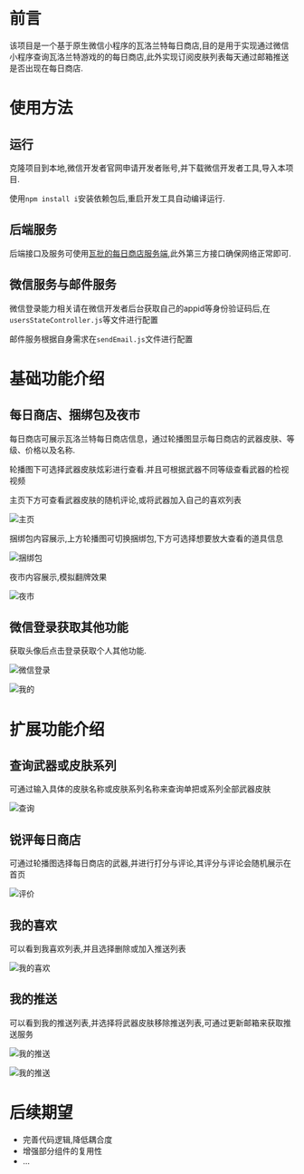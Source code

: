 # 前言
该项目是一个基于原生微信小程序的瓦洛兰特每日商店,目的是用于实现通过微信小程序查询瓦洛兰特游戏的的每日商店,此外实现订阅皮肤列表每天通过邮箱推送是否出现在每日商店.

# 使用方法

## 运行

克隆项目到本地,微信开发者官网申请开发者账号,并下载微信开发者工具,导入本项目.

使用`npm install i`安装依赖包后,重启开发工具自动编译运行.

## 后端服务

后端接口及服务可使用[瓦批的每日商店服务端](https://github.com/Dylan379/wxmini-ValDailyshopServer),此外第三方接口确保网络正常即可.

## 微信服务与邮件服务

微信登录能力相关请在微信开发者后台获取自己的appid等身份验证码后,在`usersStateController.js`等文件进行配置

邮件服务根据自身需求在`sendEmail.js`文件进行配置

# 基础功能介绍

## 每日商店、捆绑包及夜市

每日商店可展示瓦洛兰特每日商店信息，通过轮播图显示每日商店的武器皮肤、等级、价格以及名称.

轮播图下可选择武器皮肤炫彩进行查看.并且可根据武器不同等级查看武器的检视视频

主页下方可查看武器皮肤的随机评论,或将武器加入自己的喜欢列表

![主页](./public/images/index.png)

捆绑包内容展示,上方轮播图可切换捆绑包,下方可选择想要放大查看的道具信息

![捆绑包](./public/images/bundles.png)

夜市内容展示,模拟翻牌效果

![夜市](./public/images/nightMarket.png)

## 微信登录获取其他功能

获取头像后点击登录获取个人其他功能.

![微信登录](./public/images/wxlogin.png)

![我的](./public/images/maine.png)

# 扩展功能介绍

## 查询武器或皮肤系列

可通过输入具体的皮肤名称或皮肤系列名称来查询单把或系列全部武器皮肤

![查询](./public/images/search.png)

## 锐评每日商店

可通过轮播图选择每日商店的武器,并进行打分与评论,其评分与评论会随机展示在首页

![评价](./public/images/comment.png)

## 我的喜欢

可以看到我喜欢列表,并且选择删除或加入推送列表

![我的喜欢](./public/images/myLikes.png)

## 我的推送

可以看到我的推送列表,并选择将武器皮肤移除推送列表,可通过更新邮箱来获取推送服务

![我的推送](./public/images/bellring.png)

![我的推送](./public/images/email.png)

# 后续期望

- 完善代码逻辑,降低耦合度
- 增强部分组件的复用性
- ...
